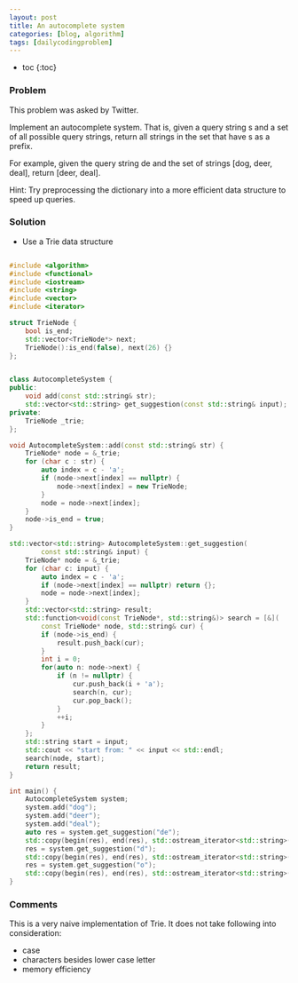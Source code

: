 ```yaml
---
layout: post
title: An autocomplete system
categories: [blog, algorithm]
tags: [dailycodingproblem]
---
```


+ toc
{:toc}

### Problem

This problem was asked by Twitter.

Implement an autocomplete system. That is, given a query string s and a set of all
possible query strings, return all strings in the set that have s as a prefix.

For example, given the query string de and the set of strings [dog, deer, deal], return [deer, deal].

Hint: Try preprocessing the dictionary into a more efficient data structure to speed up queries.

### Solution

+ Use a Trie data structure

```cpp

#include <algorithm>
#include <functional>
#include <iostream>
#include <string>
#include <vector>
#include <iterator>

struct TrieNode {
    bool is_end;
    std::vector<TrieNode*> next;
    TrieNode():is_end(false), next(26) {}
};


class AutocompleteSystem {
public:
    void add(const std::string& str);
    std::vector<std::string> get_suggestion(const std::string& input);
private:
    TrieNode _trie;
};

void AutocompleteSystem::add(const std::string& str) {
    TrieNode* node = &_trie;
    for (char c : str) {
        auto index = c - 'a';
        if (node->next[index] == nullptr) {
            node->next[index] = new TrieNode;
        }
        node = node->next[index];
    }
    node->is_end = true;
}

std::vector<std::string> AutocompleteSystem::get_suggestion(
        const std::string& input) {
    TrieNode* node = &_trie;
    for (char c: input) {
        auto index = c - 'a';
        if (node->next[index] == nullptr) return {};
        node = node->next[index];
    }
    std::vector<std::string> result;
    std::function<void(const TrieNode*, std::string&)> search = [&](
        const TrieNode* node, std::string& cur) {
        if (node->is_end) {
            result.push_back(cur);
        }
        int i = 0;
        for(auto n: node->next) {
            if (n != nullptr) {
                cur.push_back(i + 'a');
                search(n, cur);
                cur.pop_back();
            }
            ++i;
        }
    };
    std::string start = input;
    std::cout << "start from: " << input << std::endl;
    search(node, start);
    return result;
}

int main() {
    AutocompleteSystem system;
    system.add("dog");
    system.add("deer");
    system.add("deal");
    auto res = system.get_suggestion("de");
    std::copy(begin(res), end(res), std::ostream_iterator<std::string>(std::cout, ","));
    res = system.get_suggestion("d");
    std::copy(begin(res), end(res), std::ostream_iterator<std::string>(std::cout, ","));
    res = system.get_suggestion("o");
    std::copy(begin(res), end(res), std::ostream_iterator<std::string>(std::cout, ","));
}
```

### Comments

This is a very naive implementation of Trie. It does not take following into consideration:

+ case
+ characters besides lower case letter
+ memory efficiency
